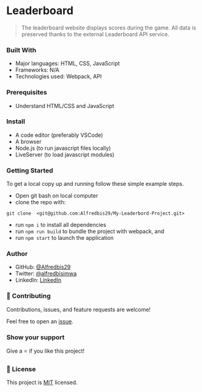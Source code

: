 # Leaderboard

> The leaderboard website displays scores during the game. All data is preserved thanks to the external Leaderboard API service.

### Built With

- Major languages: HTML, CSS, JavaScript
- Frameworks: N/A
- Technologies used: Webpack, API

### Prerequisites

- Understand HTML/CSS and JavaScript

### Install

- A code editor (preferably VSCode)
- A browser
- Node.js (to run javascript files locally)
- LiveServer (to load javascript modules)

### Getting Started

To get a local copy up and running follow these simple example steps.

- Open git bash on local computer
- clone the repo with:

```
git clone  <git@github.com:Alfredbis29/My-Leaderbord-Project.git>
```

- run `npm i` to install all dependencies
- run `npm run build` to bundle the project with webpack, and
- run `npm start` to launch the application

### Author

- GitHub: [@Alfredbis29](https://github.com/Alfredbis29)
- Twitter: [@alfredbisimwa](https://twitter.com/AlfredBisimwa1)
- LinkedIn: [LinkedIn](https://www.linkedin.com/in/kalumuna-bisimwa-0501a81a8/)

### 🤝 Contributing

Contributions, issues, and feature requests are welcome!

Feel free to open an [issue](git@github.com:Alfredbis29/My-Leaderbord-Project.git/issue).

### Show your support

Give a ⭐️ if you like this project!

### 📝 License

This project is [MIT](LICENSE) licensed.
